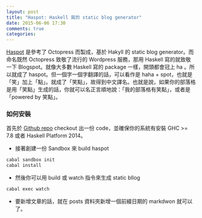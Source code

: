 ```yaml
---
layout: post
title: "Haspot: Haskell 寫的 static blog generator"
date: 2015-06-06 17:30
comments: true
categories: 
---
```


[Haspot](https://github.com/MnO2/haspot) 是參考了 Octopress 而製成，基於 Hakyll 的 static blog generator。而命名既然 Octopress 致敬了流行的 Wordpress 服務，那用 Haskell 寫的就致敬一下 Blogspot。就像大多數 Haskell 寫的 package 一樣，開頭都會冠上 ha 。所以就成了 haspot。但一個字一個字翻譯的話，可以看作是 haha + spot，也就是「笑」加上「點」。就成了「笑點」，故得到中文譯名。也就是說，如果你的部落格是用「笑點」生成的話，你就可以名正言順地說：「我的部落格有笑點」，或者是「powered by 笑點」。

### 如何安裝

首先於 [Github repo](https://github.com/MnO2/haspot) checkout 出一份 code，並確保你的系統有安裝 GHC >= 7.8 或者 Haskell Platform 2014。

* 接著創建一份 Sandbox 來 build haspot

``` bash
cabal sandbox init
cabal install
```

* 然後你可以用 build 或 watch 指令來生成 static bllog

``` bash
cabal exec watch
```

* 要新增文章的話，就在 posts 資料夾新增一個前綴日期的 markdwon 就可以了。


